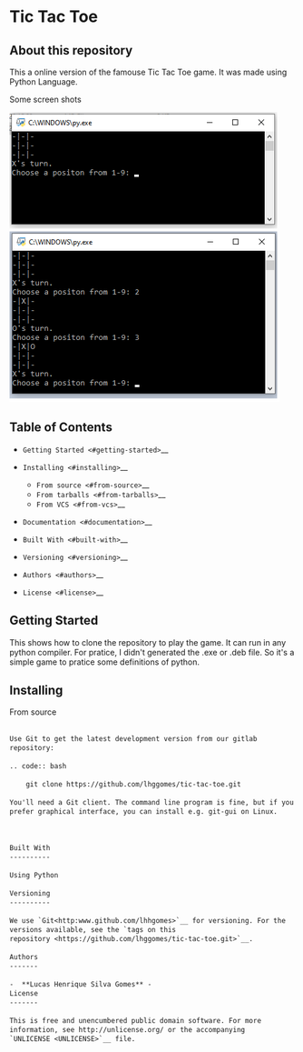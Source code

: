 Tic Tac Toe
========================================

About this repository
-----------------
This a online  version of the famouse Tic Tac Toe game. 
It was made using Python Language. 

Some screen shots

<img src="/docs/first.png" alt="First Screen Example"/>
<img src="/docs/second.png" alt="Second Screen Example"/>


Table of Contents
-----------------

-  `Getting Started <#getting-started>`__
-  `Installing <#installing>`__

   -  `From source <#from-source>`__
   -  `From tarballs <#from-tarballs>`__
   -  `From VCS <#from-vcs>`__

-  `Documentation <#documentation>`__
-  `Built With <#built-with>`__
-  `Versioning <#versioning>`__
-  `Authors <#authors>`__
-  `License <#license>`__

Getting Started
---------------
This shows how to clone the repository to play the game. It can run in any python compiler. For pratice, I didn't generated the .exe or .deb file. 
So it's a simple game to pratice some definitions of python. 

Installing
----------

From source
~~~~~~~~~~~

Use Git to get the latest development version from our gitlab
repository:

.. code:: bash

    git clone https://github.com/lhggomes/tic-tac-toe.git

You'll need a Git client. The command line program is fine, but if you
prefer graphical interface, you can install e.g. git-gui on Linux.



Built With
----------

Using Python

Versioning
----------

We use `Git<http:www.github.com/lhhgomes>`__ for versioning. For the
versions available, see the `tags on this
repository <https://github.com/lhggomes/tic-tac-toe.git>`__.

Authors
-------

-  **Lucas Henrique Silva Gomes** -
License
-------

This is free and unencumbered public domain software. For more
information, see http://unlicense.org/ or the accompanying
`UNLICENSE <UNLICENSE>`__ file.
